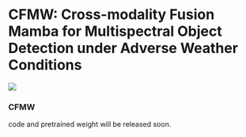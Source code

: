 # CFMW: Cross-modality Fusion Mamba for Multispectral Object Detection under Adverse Weather Conditions
![](https://huatu.98youxi.com/markdown/work/uploads/upload_6989bd30bbc7afb74504fa03eced56e9.png)
### CFMW
code and pretrained weight will be released soon.
